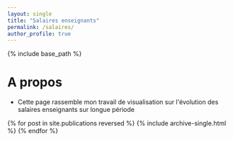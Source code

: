 ```yaml
---
layout: single
title: "Salaires enseignants"
permalink: /salaires/
author_profile: true
---
```


{% include base_path %}

A propos
======
* Cette page rassemble mon travail de visualisation sur l'évolution des salaires enseignants sur longue période

{% for post in site.publications reversed %}
  {% include archive-single.html %}
{% endfor %}
